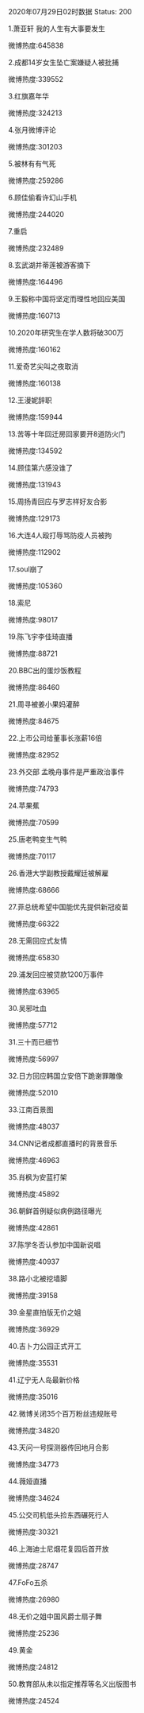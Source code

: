2020年07月29日02时数据
Status: 200

1.萧亚轩 我的人生有大事要发生

微博热度:645838

2.成都14岁女生坠亡案嫌疑人被批捕

微博热度:339552

3.红旗嘉年华

微博热度:324213

4.张月微博评论

微博热度:301203

5.被林有有气死

微博热度:259286

6.顾佳偷看许幻山手机

微博热度:244020

7.重启

微博热度:232489

8.玄武湖并蒂莲被游客摘下

微博热度:164496

9.王毅称中国将坚定而理性地回应美国

微博热度:160713

10.2020年研究生在学人数将破300万

微博热度:160162

11.爱奇艺尖叫之夜取消

微博热度:160138

12.王漫妮辞职

微博热度:159944

13.苦等十年回迁房回家要开8道防火门

微博热度:134592

14.顾佳第六感没谁了

微博热度:131943

15.周扬青回应与罗志祥好友合影

微博热度:129173

16.大连4人殴打辱骂防疫人员被拘

微博热度:112902

17.soul崩了

微博热度:105360

18.索尼

微博热度:98017

19.陈飞宇李佳琦直播

微博热度:88721

20.BBC出的蛋炒饭教程

微博热度:86460

21.周寻被姜小果妈灌醉

微博热度:84675

22.上市公司给董事长涨薪16倍

微博热度:82952

23.外交部 孟晚舟事件是严重政治事件

微博热度:74793

24.苹果蕉

微博热度:70599

25.唐老鸭变生气鸭

微博热度:70117

26.香港大学副教授戴耀廷被解雇

微博热度:68666

27.菲总统希望中国能优先提供新冠疫苗

微博热度:66322

28.无需回应式友情

微博热度:65830

29.浦发回应被贷款1200万事件

微博热度:63965

30.吴邪吐血

微博热度:57712

31.三十而已细节

微博热度:56997

32.日方回应韩国立安倍下跪谢罪雕像

微博热度:52010

33.江南百景图

微博热度:48037

34.CNN记者成都直播时的背景音乐

微博热度:46963

35.肖枫为安蓝打架

微博热度:45892

36.朝鲜首例疑似病例路径曝光

微博热度:42861

37.陈学冬否认参加中国新说唱

微博热度:40937

38.路小北被挖墙脚

微博热度:39158

39.金星直拍版无价之姐

微博热度:36929

40.吉卜力公园正式开工

微博热度:35531

41.辽宁无人岛最新价格

微博热度:35016

42.微博关闭35个百万粉丝违规账号

微博热度:34820

43.天问一号探测器传回地月合影

微博热度:34773

44.薇娅直播

微博热度:34624

45.公交司机低头捡东西碾死行人

微博热度:30321

46.上海迪士尼烟花复园后首开放

微博热度:28747

47.FoFo五杀

微博热度:26980

48.无价之姐中国风爵士扇子舞

微博热度:25236

49.黄金

微博热度:24812

50.教育部从未以指定推荐等名义出版图书

微博热度:24524


